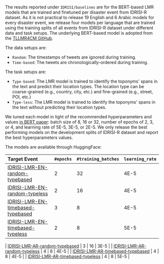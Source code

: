 The results reported under `IDRISI/baselines` are for the BERT-based LMR models that are trained and finetuned per disaster event from IDRISI-R dataset. As it is not practical to release 19 English and 6 Arabic models for every disaster event, we release four models per language that are trained using the training splits of all events from IDRISI-R dataset under different data and task setups. The underlying BERT-based model is adopted from the [TLLMR4CM GitHub](https://github.com/rsuwaileh/TLLMR4CM/). 

The data setups are:
  - `Random`:  The timestamps of tweets are ignored during training.
  - `Time-based`:  The tweets are chronologically-ordered during training.
  
The task setups are: 
  - `Type-based`: The LMR model is trained to identify the toponyms' spans in the text and predict their location types. The location type can be coarse-grained (e.g., country, city, etc.) and fine-grained (e.g., street, POI, etc.)
  - `Type-less`: The LMR model is trained to identify the toponyms' spans in the text without predicting their location types.


We tuned each model in light of the recommended hyperparameters and values [in BERT paper](https://aclanthology.org/N19-1423.pdf): batch size of 8, 16 or 32, number of epochs of 2, 3, or 4, and learning rate of 5E-5, 3E-5, or 2E-5. We only release the best performing models on the development splits of IDRISI-R dataset and report the best hyperparameters values.

The models are available through HuggingFace:

| Target Event | `#epochs` | `#training_batches` | `learning_rate` | 
|:-|:-|:-|:-|
| [IDRISI-LMR-EN-random-typebased](https://huggingface.co/rsuwaileh/IDRISI-LMR-EN-random-typebased/) | 2 | 32 | 4E-5 |
| [IDRISI-LMR-EN-random-typeless](https://huggingface.co/rsuwaileh/IDRISI-LMR-EN-random-typeless/) | 2 | 16 | 4E-5 | 
| [IDRISI-LMR-EN-timebased-typebased](https://huggingface.co/rsuwaileh/IDRISI-LMR-EN-timebased-typebased/) | 3 | 8 | 4E-5 |
| [IDRISI-LMR-EN-timebased-typeless](https://huggingface.co/rsuwaileh/IDRISI-LMR-EN-timebased-typeless/) | 2 | 8 | 5E-5 |

| [IDRISI-LMR-AR-random-typebased](https://huggingface.co/rsuwaileh/IDRISI-LMR-AR-random-typebased/) | 3 | 16 | 3E-5 |
| [IDRISI-LMR-AR-random-typeless](https://huggingface.co/rsuwaileh/IDRISI-LMR-AR-random-typeless/) | 4 | 8 | 4E-5 | 
| [IDRISI-LMR-AR-timebased-typebased](https://huggingface.co/rsuwaileh/IDRISI-LMR-AR-timebased-typebased/) | 4 | 8 | 4E-5 |
| [IDRISI-LMR-AR-timebased-typeless](https://huggingface.co/rsuwaileh/IDRISI-LMR-AR-timebased-typeless/) | 4 | 8 | 5E-5 |

